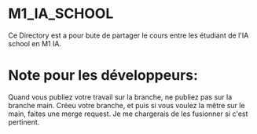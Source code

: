# M1_IA_SCHOOL
Ce Directory est a pour bute de partager le cours entre les étudiant de l'IA school en M1 IA. 

# Note pour les développeurs:
Quand vous publiez votre travail sur la branche, ne publiez pas sur la branche main. Créeu votre branche, et puis si vous voulez la mêtre sur le main, faites une merge request. Je me chargerais de les fusionner si c'est pertinent.




